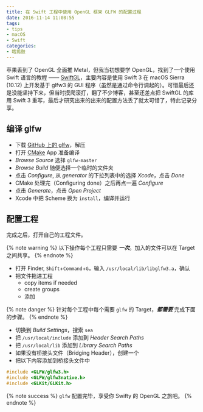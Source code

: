 ```yaml
---
title: 在 Swift 工程中使用 OpenGL 框架 GLFW 的配置过程
date: 2016-11-14 11:08:55
tags:
- tips
- macOS
- Swift
categories:
- 瞎捣鼓
---
```


苹果丢到了 OpenGL 全面推 Metal，但我当初想要学 OpenGL，找到了一个使用 Swift 语言的教程 —— [SwiftGL](https://github.com/SwiftGL)，主要内容是使用 Swift 3 在 macOS Sierra (10.12) 上开发基于 glfw3 的 GUI 程序（虽然是通过命令行调起的）。可惜最后还是没能坚持下来，但当时摸爬滚打，翻了不少博客，甚至还差点把 SwiftGL 的库用 Swift 3 重写，最后才研究出来的出来的配置方法丢了就太可惜了，特此记录分享。

<!-- more -->

## 编译 glfw

- 下载 [GitHub 上的 glfw](https://codeload.github.com/glfw/glfw/zip/master)，解压
- 打开 [CMake](https://cmake.org/) App 准备编译
- *Browse Source* 选择 `glfw-master`
- *Browse Build* 随便选择一个临时的文件夹
- 点击 *Configure*, 从 *generator* 的下拉列表中的选择 *Xcode*，点击 *Done*
- CMake 处理完（Configuring done）之后再点一遍 *Configure*
- 点击 *Generate*，点击 *Open Project*
- Xcode 中把 Scheme 换为 `install`，编译并运行

## 配置工程

完成之后，打开自己的工程文件。

{% note warning %}
以下操作每个工程只需要 ***一次***。加入的文件可以在 Target 之间共享。
{% endnote %}

- 打开 Finder, `Shift`+`Command`+`G`，输入 `/usr/local/lib/libglfw3.a`，确认
- 把文件拖进工程
	- copy items if needed
	- create groups
	- 添加

{% note danger %}
针对每个工程中每个需要 `glfw` 的 Target，***都需要*** 完成下面的步骤。
{% endnote %}

- 切换到 *Build Settings*，搜索 `sea`
- 把 `/usr/local/include` 添加到 *Header Search Paths*
- 把 `/usr/local/lib` 添加到 *Library Search Paths*
- 如果没有桥接头文件（Bridging Header），创建一个
- 把以下内容添加到桥接头文件中

```C++
#include <GLFW/glfw3.h>
#include <GLFW/glfw3native.h>
#include <GLKit/GLKit.h>
```

{% note success %}
`glfw` 配置完毕，享受你 Swifty 的 OpenGL 之旅吧。
{% endnote %}
